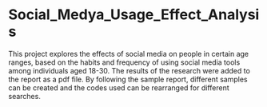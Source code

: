 # Social_Medya_Usage_Effect_Analysis

This project explores the effects of social media on people in certain age ranges, based on the habits and frequency of using social media tools among individuals aged 18-30. The results of the research were added to the report as a pdf file. By following the sample report, different samples can be created and the codes used can be rearranged for different searches.

